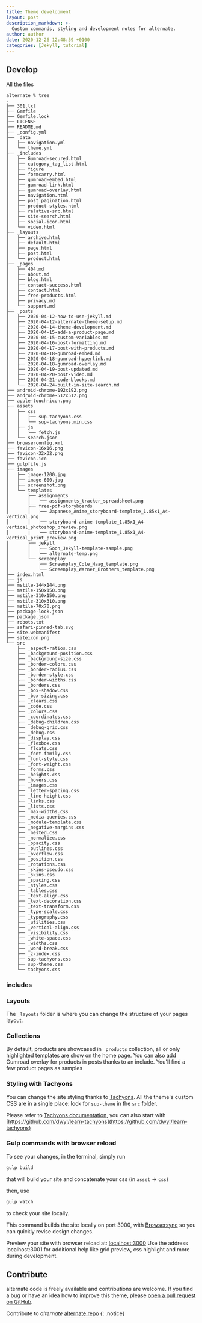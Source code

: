 ```yaml
---
title: Theme development
layout: post
description_markdown: >-
  Custom commands, styling and development notes for alternate.
author: author
date: 2020-12-26 12:48:59 +0100
categories: [Jekyll, tutorial]
---
```

## Develop

All the files

```
alternate % tree
.
├── 301.txt
├── Gemfile
├── Gemfile.lock
├── LICENSE
├── README.md
├── _config.yml
├── _data
│   ├── navigation.yml
│   └── theme.yml
├── _includes
│   ├── Gumroad-secured.html
│   ├── category_tag_list.html
│   ├── figure
│   ├── formcarry.html
│   ├── gumroad-embed.html
│   ├── gumroad-link.html
│   ├── gumroad-overlay.html
│   ├── navigation.html
│   ├── post_pagination.html
│   ├── product-styles.html
│   ├── relative-src.html
│   ├── site-search.html
│   ├── social-icon.html
│   └── video.html
├── _layouts
│   ├── archive.html
│   ├── default.html
│   ├── page.html
│   ├── post.html
│   └── product.html
├── _pages
│   ├── 404.md
│   ├── about.md
│   ├── blog.html
│   ├── contact-success.html
│   ├── contact.html
│   ├── free-products.html
│   ├── privacy.md
│   └── support.md
├── _posts
│   ├── 2020-04-12-how-to-use-jekyll.md
│   ├── 2020-04-12-alternate-theme-setup.md
│   ├── 2020-04-14-theme-development.md
│   ├── 2020-04-15-add-a-product-page.md
│   ├── 2020-04-15-custom-variables.md
│   ├── 2020-04-16-post-formatting.md
│   ├── 2020-04-17-post-with-products.md
│   ├── 2020-04-18-gumroad-embed.md
│   ├── 2020-04-18-gumroad-hyperlink.md
│   ├── 2020-04-18-gumroad-overlay.md
│   ├── 2020-04-19-post-updated.md
│   ├── 2020-04-20-post-video.md
│   ├── 2020-04-21-code-blocks.md
│   └── 2020-04-24-built-in-site-search.md
├── android-chrome-192x192.png
├── android-chrome-512x512.png
├── apple-touch-icon.png
├── assets
│   ├── css
│   │   ├── sup-tachyons.css
│   │   └── sup-tachyons.min.css
│   ├── js
│   │   └── fetch.js
│   └── search.json
├── browserconfig.xml
├── favicon-16x16.png
├── favicon-32x32.png
├── favicon.ico
├── gulpfile.js
├── images
│   ├── image-1200.jpg
│   ├── image-600.jpg
│   ├── screenshot.png
│   └── templates
│       ├── assignments
│       │   └── assignments_tracker_spreadsheet.png
│       ├── free-pdf-storyboards
│       │   ├── Japanese_Anime_storyboard-template_1.85x1_A4-vertical.png
│       │   ├── storyboard-anime-template_1.85x1_A4-vertical_photoshop_preview.png
│       │   └── storyboard-anime-template_1.85x1_A4-vertical_print_preview.png
│       ├── jekyll
│       │   ├── Soon_Jekyll-template-sample.png
│       │   └── alternate-temp.png
│       └── screenplay
│           ├── Screenplay_Cole_Haag_template.png
│           └── Screenplay_Warner_Brothers_template.png
├── index.html
├── js
├── mstile-144x144.png
├── mstile-150x150.png
├── mstile-310x150.png
├── mstile-310x310.png
├── mstile-70x70.png
├── package-lock.json
├── package.json
├── robots.txt
├── safari-pinned-tab.svg
├── site.webmanifest
├── siteicon.png
└── src
    ├── _aspect-ratios.css
    ├── _background-position.css
    ├── _background-size.css
    ├── _border-colors.css
    ├── _border-radius.css
    ├── _border-style.css
    ├── _border-widths.css
    ├── _borders.css
    ├── _box-shadow.css
    ├── _box-sizing.css
    ├── _clears.css
    ├── _code.css
    ├── _colors.css
    ├── _coordinates.css
    ├── _debug-children.css
    ├── _debug-grid.css
    ├── _debug.css
    ├── _display.css
    ├── _flexbox.css
    ├── _floats.css
    ├── _font-family.css
    ├── _font-style.css
    ├── _font-weight.css
    ├── _forms.css
    ├── _heights.css
    ├── _hovers.css
    ├── _images.css
    ├── _letter-spacing.css
    ├── _line-height.css
    ├── _links.css
    ├── _lists.css
    ├── _max-widths.css
    ├── _media-queries.css
    ├── _module-template.css
    ├── _negative-margins.css
    ├── _nested.css
    ├── _normalize.css
    ├── _opacity.css
    ├── _outlines.css
    ├── _overflow.css
    ├── _position.css
    ├── _rotations.css
    ├── _skins-pseudo.css
    ├── _skins.css
    ├── _spacing.css
    ├── _styles.css
    ├── _tables.css
    ├── _text-align.css
    ├── _text-decoration.css
    ├── _text-transform.css
    ├── _type-scale.css
    ├── _typography.css
    ├── _utilities.css
    ├── _vertical-align.css
    ├── _visibility.css
    ├── _white-space.css
    ├── _widths.css
    ├── _word-break.css
    ├── _z-index.css
    ├── sup-tachyons.css
    ├── sup-theme.css
    └── tachyons.css
```

### includes

### Layouts
The ```_layouts``` folder is where you can change the structure of your pages layout.

### Collections
By default, products are showcased in `_products` collection, all or only highlighted templates are show on the home page. You can also add Gumroad overlay for products in posts thanks to an include. You'll find a few product pages as samples

### Styling with Tachyons

You can change the site styling thanks to [Tachyons](http://tachyons.io). All the theme's custom CSS are in a single place: look for `sup-theme` in the `src` folder.

Please refer to [Tachyons documentation](http://tachyons.io/docs/), you can also start with [https://github.com/dwyl/learn-tachyons](https://github.com/dwyl/learn-tachyons)

### Gulp commands with browser reload

To see your changes, in the terminal, simply run

~~~bash
gulp build
~~~

that will build your site and concatenate your css (in `asset` -> `css`)


then, use


~~~bash
gulp watch
~~~

to check your site locally.

This command builds the site locally on port 3000, with [Browsersync](https://www.browsersync.io) so you can quickly revise design changes.


Preview your site with browser reload at: [localhost:3000](http://localhost:3000)
Use the address localhost:3001 for additional help like grid preview, css highlight and more during development.

## Contribute
alternate code is freely available and contributions are welcome.
If you find a bug or have an idea how to improve this theme, please [open a pull request on GitHub](https://github.com/YJPL/alternate/pull/new/master).

Contribute to *alternate* [alternate repo](https://github.com/YJPL/alternate/)
{: .notice}
